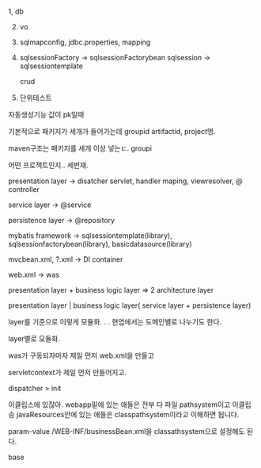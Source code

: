 


1, db

2. vo

3. sqlmapconfig, jdbc.properties, mapping

4. sqlsessionFactory -> sqlsessionFactorybean
    sqlsession  -> sqlsessiontemplate

    crud

5. 단위테스트

자동생성기능 값이 pk일때 


기본적으로 패키지가 세개가 들어가는데  groupid artifactid, project명.

maven구조는 패키지를 세개 이상 넣는ㄷ.  groupi 

어떤 프로젝트인지.. 세번재. 






presentation layer -> disatcher servlet, handler maping, viewresolver, @ controller

service layer -> @service

persistence layer -> @repository

mybatis framework -> sqlsessiontemplate(library), sqlsessionfactorybean(library), basicdatasource(library)

mvcbean.xml, ?.xml -> DI container

web.xml  -> was



presentation layer + business logic layer => 2 architecture layer

presentation layer | business logic layer( service layer + persistence layer)

layer를 기준으로 이렇게 모듈화. . . 현업에서는 도메인별로 나누기도 한다. 

layer별로 모듈화. 





was가 구동되자마자  제일 먼저 web.xml을 만들고 

servletcontext가 제일 먼저 만들어지고. 

dispatcher > init  



이클립스에 있잖아. webapp밑에 있는 애들은 전부 다 파일 pathsystem이고 이클립승 javaResources안에 있는 애들은 classpathsystem이라고 이해하면 됩니다. 

param-value /WEB-INF/businessBean.xml을    classathsystem으로 설정해도 된다. 

base